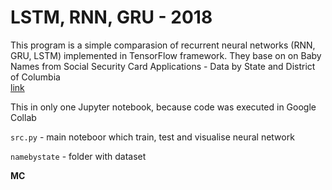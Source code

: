 # __LSTM, RNN, GRU - 2018__

This program is a simple comparasion of recurrent neural networks (RNN, GRU, LSTM) 
implemented in TensorFlow framework. They base on on  Baby Names from Social Security 
Card Applications - Data by State and District of Columbia  
[link](https://catalog.data.gov/dataset/baby-names-from-social-security-card-applications-data-by-state-and-district-of-)
 
This in only one Jupyter notebook, because code was executed in Google Collab 
 
 `src.py` - main noteboor which train, test and visualise neural network
 
 `namebystate` -  folder with dataset
 
 __MC__
